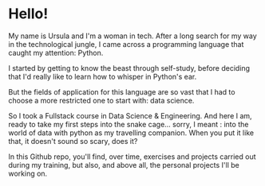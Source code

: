 # Hello!

My name is Ursula and I'm a woman in tech.
After a long search for my way in the technological jungle, I came across a programming language that caught my attention: Python. 

I started by getting to know the beast through self-study, before deciding that I'd really like to learn how to whisper in Python's ear. 

But the fields of application for this language are so vast that I had to choose a more restricted one to start with: data science.

So I took a Fullstack course in Data Science & Engineering. And here I am, ready to take my first steps into the snake cage... sorry, I meant : into the world of data with python as my travelling companion. When you put it like that, it doesn't sound so scary, does it?

In this Github repo, you'll find, over time, exercises and projects carried out during my training, but also, and above all, the personal projects I'll be working on.

<!---
Helidow74/Helidow74 is a ✨ special ✨ repository because its `README.md` (this file) appears on your GitHub profile.
You can click the Preview link to take a look at your changes.
--->
